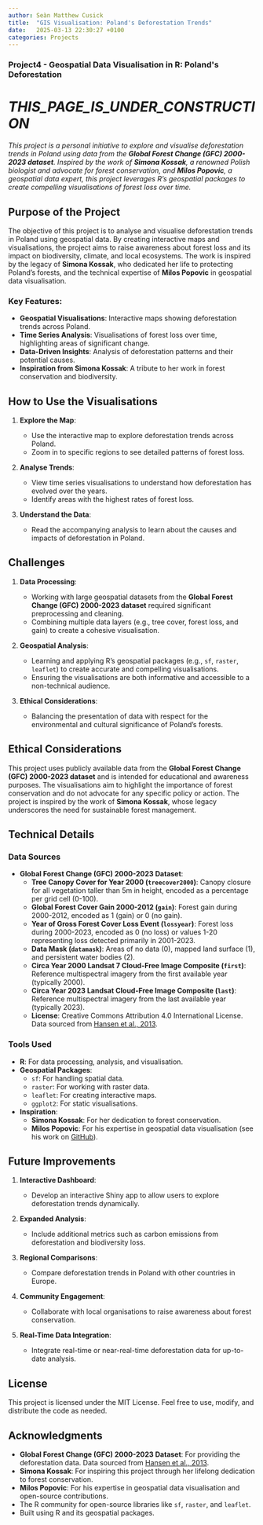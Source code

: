 ```yaml
---
author: Seàn Matthew Cusick
title:  "GIS Visualisation: Poland's Deforestation Trends"
date:   2025-03-13 22:30:27 +0100
categories: Projects 
---
```


### Project4 - Geospatial Data Visualisation in R: Poland's Deforestation

# _THIS_PAGE_IS_UNDER_CONSTRUCTION_

*This project is a personal initiative to explore and visualise deforestation trends in Poland using data from the **Global Forest Change (GFC) 2000-2023 dataset**. Inspired by the work of **Simona Kossak**, a renowned Polish biologist and advocate for forest conservation, and **Milos Popovic**, a geospatial data expert, this project leverages R’s geospatial packages to create compelling visualisations of forest loss over time.*



## Purpose of the Project

The objective of this project is to analyse and visualise deforestation trends in Poland using geospatial data. By creating interactive maps and visualisations, the project aims to raise awareness about forest loss and its impact on biodiversity, climate, and local ecosystems. The work is inspired by the legacy of **Simona Kossak**, who dedicated her life to protecting Poland’s forests, and the technical expertise of **Milos Popovic** in geospatial data visualisation.

### Key Features:
- **Geospatial Visualisations**: Interactive maps showing deforestation trends across Poland.
- **Time Series Analysis**: Visualisations of forest loss over time, highlighting areas of significant change.
- **Data-Driven Insights**: Analysis of deforestation patterns and their potential causes.
- **Inspiration from Simona Kossak**: A tribute to her work in forest conservation and biodiversity.

## How to Use the Visualisations

1. **Explore the Map**:
   - Use the interactive map to explore deforestation trends across Poland.
   - Zoom in to specific regions to see detailed patterns of forest loss.

2. **Analyse Trends**:
   - View time series visualisations to understand how deforestation has evolved over the years.
   - Identify areas with the highest rates of forest loss.

3. **Understand the Data**:
   - Read the accompanying analysis to learn about the causes and impacts of deforestation in Poland.

## Challenges

1. **Data Processing**:
   - Working with large geospatial datasets from the **Global Forest Change (GFC) 2000-2023 dataset** required significant preprocessing and cleaning.
   - Combining multiple data layers (e.g., tree cover, forest loss, and gain) to create a cohesive visualisation.

2. **Geospatial Analysis**:
   - Learning and applying R’s geospatial packages (e.g., `sf`, `raster`, `leaflet`) to create accurate and compelling visualisations.
   - Ensuring the visualisations are both informative and accessible to a non-technical audience.

3. **Ethical Considerations**:
   - Balancing the presentation of data with respect for the environmental and cultural significance of Poland’s forests.

## Ethical Considerations

This project uses publicly available data from the **Global Forest Change (GFC) 2000-2023 dataset** and is intended for educational and awareness purposes. The visualisations aim to highlight the importance of forest conservation and do not advocate for any specific policy or action. The project is inspired by the work of **Simona Kossak**, whose legacy underscores the need for sustainable forest management.

## Technical Details

### Data Sources
- **Global Forest Change (GFC) 2000-2023 Dataset**:
  - **Tree Canopy Cover for Year 2000 (`treecover2000`)**: Canopy closure for all vegetation taller than 5m in height, encoded as a percentage per grid cell (0-100).
  - **Global Forest Cover Gain 2000-2012 (`gain`)**: Forest gain during 2000-2012, encoded as 1 (gain) or 0 (no gain).
  - **Year of Gross Forest Cover Loss Event (`lossyear`)**: Forest loss during 2000-2023, encoded as 0 (no loss) or values 1-20 representing loss detected primarily in 2001-2023.
  - **Data Mask (`datamask`)**: Areas of no data (0), mapped land surface (1), and persistent water bodies (2).
  - **Circa Year 2000 Landsat 7 Cloud-Free Image Composite (`first`)**: Reference multispectral imagery from the first available year (typically 2000).
  - **Circa Year 2023 Landsat Cloud-Free Image Composite (`last`)**: Reference multispectral imagery from the last available year (typically 2023).
  - **License**: Creative Commons Attribution 4.0 International License. Data sourced from [Hansen et al., 2013](https://glad.earthengine.app/view/global-forest-change).

### Tools Used
- **R**: For data processing, analysis, and visualisation.
- **Geospatial Packages**:
  - `sf`: For handling spatial data.
  - `raster`: For working with raster data.
  - `leaflet`: For creating interactive maps.
  - `ggplot2`: For static visualisations.
- **Inspiration**:
  - **Simona Kossak**: For her dedication to forest conservation.
  - **Milos Popovic**: For his expertise in geospatial data visualisation (see his work on [GitHub](https://github.com/milos-agathon)).

## Future Improvements

1. **Interactive Dashboard**:
   - Develop an interactive Shiny app to allow users to explore deforestation trends dynamically.

2. **Expanded Analysis**:
   - Include additional metrics such as carbon emissions from deforestation and biodiversity loss.

3. **Regional Comparisons**:
   - Compare deforestation trends in Poland with other countries in Europe.

4. **Community Engagement**:
   - Collaborate with local organisations to raise awareness about forest conservation.

5. **Real-Time Data Integration**:
   - Integrate real-time or near-real-time deforestation data for up-to-date analysis.

## License

This project is licensed under the MIT License. Feel free to use, modify, and distribute the code as needed.

## Acknowledgments

- **Global Forest Change (GFC) 2000-2023 Dataset**: For providing the deforestation data. Data sourced from [Hansen et al., 2013](https://glad.earthengine.app/view/global-forest-change).
- **Simona Kossak**: For inspiring this project through her lifelong dedication to forest conservation.
- **Milos Popovic**: For his expertise in geospatial data visualisation and open-source contributions.
- The R community for open-source libraries like `sf`, `raster`, and `leaflet`.
- Built using R and its geospatial packages.